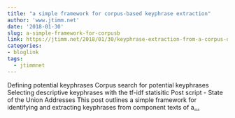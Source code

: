 ```yaml
---
title: "a simple framework for corpus-based keyphrase extraction"
author: 'www.jtimm.net'
date: '2018-01-30'
slug: a-simple-framework-for-corpusb
link: https://jtimm.net/2018/01/30/keyphrase-extraction-from-a-corpus-of-texts/
categories:
- bloglink
tags:
  - jtimmnet
---
```


Defining potential keyphrases Corpus search for potential keyphrases Selecting descriptive keyphrases with the tf-idf statisitic Post script - State of the Union Addresses This post outlines a simple framework for identifying and extracting keyphrases from component texts of a[... <i class="fas fa-external-link-alt"></i>](https://jtimm.net/2018/01/30/keyphrase-extraction-from-a-corpus-of-texts/)

